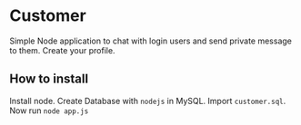 Customer
========
Simple Node application to chat with login users and send private message to them.
Create your profile.
<h2>How to install</h2>
Install node.
Create Database with <code>nodejs</code> in MySQL.
Import <code>customer.sql</code>.
Now run <code>node app.js</code>
